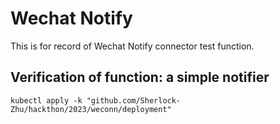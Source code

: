 # Wechat Notify

This is for record of Wechat Notify connector test function.

## Verification of function: a simple notifier

`kubectl apply -k "github.com/Sherlock-Zhu/hackthon/2023/weconn/deployment"`

